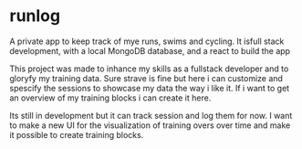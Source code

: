 # runlog
A private app to keep track of mye runs, swims and cycling.
It isfull stack development, with a local MongoDB database, and a react to build the app

This project was made to inhance my skills as a fullstack developer and to gloryfy my training data. Sure strave is fine but here i can customize and spescify the sessions to showcase my data the way i like it. If i want to get an overview of my training blocks i can create it here.

Its still in development but it can track session and log them for now. I want to make a new UI for the visualization of training overs over time and make it possible to create training blocks.

